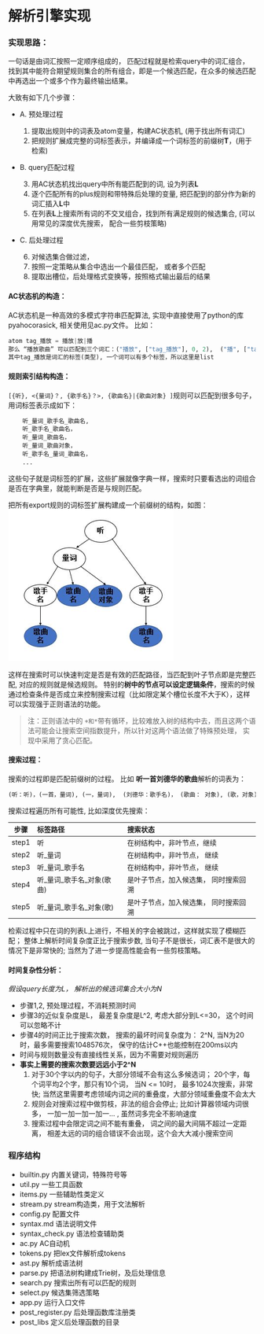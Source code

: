 
#  解析引擎实现
   
### 实现思路：
一句话是由词汇按照一定顺序组成的， 匹配过程就是检索query中的词汇组合，找到其中能符合期望规则集合的所有组合，即是一个候选匹配，在众多的候选匹配中再选出一个或多个作为最终输出结果。

大致有如下几个步骤：

* A. 预处理过程
  1. 提取出规则中的词表及atom变量，构建AC状态机, (用于找出所有词汇)
  2. 把规则扩展成完整的词标签表示，并编译成一个词标签的前缀树**T**，(用于检索)

* B. query匹配过程

  3. 用AC状态机找出query中所有能匹配到的词, 设为列表**L**
  4. 逐个匹配所有的plus规则和带特殊后处理的变量, 把匹配到的部分作为新的词汇插入**L**中
  5. 在列表**L**上搜索所有词的不交叉组合，找到所有满足规则的候选集合, (可以用常见的深度优先搜索， 配合一些剪枝策略)

* C. 后处理过程

  6. 对候选集合做过滤，
  7. 按照一定策略从集合中选出一个最佳匹配， 或者多个匹配
  8. 提取出槽位，后处理格式变换等，按照格式输出最后的结果

#### AC状态机的构造：
AC状态机是一种高效的多模式字符串匹配算法, 实现中直接使用了python的库pyahocorasick, 相关使用见ac.py文件。 比如：
```python
atom tag_播放 = 播放|放|播
那么 “播放歌曲” 可以匹配到三个词汇：("播放", ["tag_播放"], 0, 2),  ("播", ["tag_播放"], 0, 1),  ("放", ["tag_播放"], 1, 2)，
其中tag_播放是词汇的标签(类型), 一个词可以有多个标签，所以这里是list
```

#### 规则索引结构构造：
`[{听}, <{量词}？, {歌手名}？>, {歌曲名}|{歌曲对象} ]`规则可以匹配到很多句子，用词标签表示成如下：
```python
    听_量词_歌手名_歌曲名,
    听_歌手名_歌曲名，
    听_量词_歌曲名，
    听_量词_歌曲对象，
    听_歌手名_量词_歌曲名，
    ...
```
这些句子就是词标签的扩展，这些扩展就像字典一样，搜索时只要看选出的词组合是否在字典里，就能判断是否是与规则匹配。

把所有export规则的词标签扩展构建成一个前缀树的结构，如图： 
  ![Trie](../images/trie.JPG)


这样在搜索时可以快速判定是否是有效的匹配路径，当匹配到叶子节点即是完整匹配, 对应的规则就是候选规则。 特别的**树中的节点可以设定逻辑条件**，搜索的时候通过检查条件是否成立来控制搜索过程（比如限定某个槽位长度不大于K），这样可以实现强于正则语法的功能。 

 > 注：正则语法中的 `+和*`带有循环，比较难放入树的结构中去，而且这两个语法可能会让搜索空间指数提升，所以针对这两个语法做了特殊预处理， 实现中采用了贪心匹配。

#### 搜索过程：
搜索的过程即是匹配前缀树的过程。 
比如 **听一首刘德华的歌曲**解析的词表为： 
```python
(听：听)，(一首，量词), (一，量词),  (刘德华：歌手名)， (歌曲： 对象), (歌，对象)
```
搜索过程遍历所有可能性, 比如深度优先搜索：

| 步骤        | 标签路径 |  搜索状态 |
| -------- | :---------------|:--------|
|step1 |  听  | 在树结构中，非叶节点，继续 |
|step2 | 听_量词 | 在树结构中，非叶节点， 继续 |
|step3 | 听_量词_歌手名| 在树结构中，非叶节点， 继续 |
|step4 | 听_量词_歌手名_对象(歌曲)| 是叶子节点，加入候选集， 同时搜索回溯 |
|step5 | 听_量词_歌手名_对象(歌)| 是叶子节点，加入候选集， 同时搜索回溯 |



检索过程中只在词的列表L上进行，不相关的字会被跳过，这样就实现了模糊匹配； 整体上解析时间复杂度正比于搜索步数, 当句子不是很长，词汇表不是很大的情况下是非常快的; 当然为了进一步提高性能会有一些剪枝策略。 


#### 时间复杂性分析：
 *假设query长度为L， 解析出的候选词集合大小为N*
- 步骤1,2, 预处理过程，不消耗预测时间
- 步骤3的近似复杂度是L， 最差复杂度是L^2, 考虑大部分到L<=30， 这个时间可以忽略不计
- 步骤4的时间正比于搜索次数， 搜索的最坏时间复杂度为： 2^N, 当N为20时，最多需要搜索1048576次， 保守的估计C++也能控制在200ms以内
- 时间与规则数量没有直接线性关系，因为不需要对规则遍历
- **事实上需要的搜索次数要远远小于2^N**
   1. 对于30个字以内的句子，大部分领域不会有这么多候选词； 20个字，每个词平均2个字，那只有10个词， 当N <= 10时， 最多1024次搜索，非常快; 当然这里需要考虑领域内词之间的重叠度，大部分领域重叠度不会太大
   2. 规则会对搜索过程中做剪枝，非法的组合会停止;  比如计算器领域内词很多， 一加一加一加一加一... , 虽然词多完全不影响速度
   3. 搜索过程中会限定词之间不能有重叠， 词之间的最大间隔不超过一定距离， 相差太远的词的组合错误不会出现，这个会大大减小搜索空间

###  程序结构



 - builtin.py   内置关键词，特殊符号等
 - util.py      一些工具函数
 - items.py 一些辅助性类定义
 - stream.py stream构造类，用于文法解析
 - config.py 配置文件
 - syntax.md 语法说明文件
 - syntax_check.py  语法检查辅助类
 - ac.py  AC自动机
 - tokens.py  把lex文件解析成tokens
 - ast.py  解析成语法树
 - parse.py  把语法树构建成Trie树，及后处理信息
 - search.py  搜索出所有可以匹配的规则
 - select.py  候选集筛选策略
 - app.py 运行入口文件
 - post_register.py 后处理函数库注册类
 - post_libs  定义后处理函数的目录
